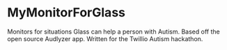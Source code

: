 MyMonitorForGlass
=================

Monitors for situations Glass can help a person with Autism. Based off the open source Audlyzer app. Written for the Twillio Autism hackathon.
